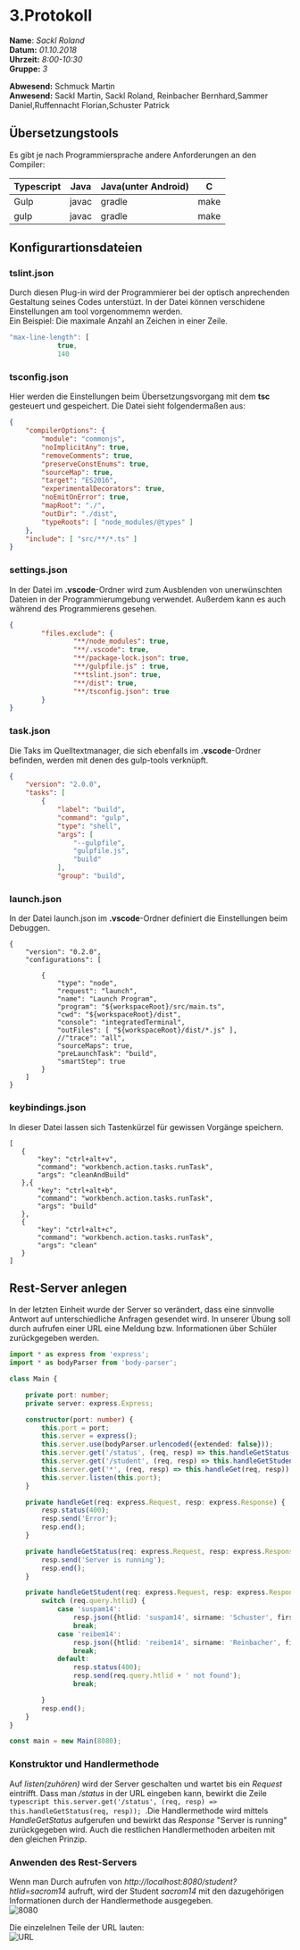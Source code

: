# 3.Protokoll  
  
  **Name**:  *Sackl Roland*  
  **Datum:** *01.10.2018*  
  **Uhrzeit:** *8:00-10:30*  
  **Gruppe:** *3*  
  
  **Abwesend:** Schmuck Martin  
  **Anwesend:**   Sackl Martin, Sackl Roland, Reinbacher Bernhard,Sammer Daniel,Ruffennacht Florian,Schuster Patrick
   

## Übersetzungstools  
Es gibt je nach Programmiersprache andere Anforderungen an den Compiler:

Typescript | Java | Java(unter Android) | C  
---------- | ---- | ------------------- | -  
Gulp | javac | gradle | make   
gulp | javac | gradle | make  

## Konfigurartionsdateien  

### tslint.json   
Durch diesen Plug-in wird der Programmierer bei der optisch anprechenden Gestaltung seines Codes unterstüzt.   In der Datei können verschidene Einstellungen am tool vorgenommemn werden.  
Ein Beispiel: Die maximale Anzahl an Zeichen in einer Zeile.

```javascript  
"max-line-length": [
            true,
            140  
```  


### tsconfig.json
Hier werden die Einstellungen beim Übersetzungsvorgang mit dem **tsc** gesteuert und gespeichert. 
Die Datei sieht folgendermaßen aus:
```json
{
    "compilerOptions": {
        "module": "commonjs",
        "noImplicitAny": true,
        "removeComments": true,
        "preserveConstEnums": true,
        "sourceMap": true,
        "target": "ES2016",
        "experimentalDecorators": true,
        "noEmitOnError": true,
        "mapRoot": "./",
        "outDir": "./dist",
        "typeRoots": [ "node_modules/@types" ]
    },
    "include": [ "src/**/*.ts" ]
}
```



### settings.json
 In der Datei im **.vscode**-Ordner wird zum Ausblenden von unerwünschten Dateien in der Programmierumgebung verwendet. Außerdem kann es auch während des Programmierens gesehen.

```json
{
        "files.exclude": {
                "**/node_modules": true,
                "**/.vscode": true,
                "**/package-lock.json": true,
                "**/gulpfile.js" : true,
                "**tslint.json": true,
                "**/dist": true,
                "**/tsconfig.json": true
        }
}
```





### task.json
Die Taks im Quelltextmanager, die sich ebenfalls im **.vscode**-Ordner befinden, werden mit denen des gulp-tools verknüpft.  

```json
{
    "version": "2.0.0",
    "tasks": [
        {
            "label": "build",
            "command": "gulp",
            "type": "shell",
            "args": [
                "--gulpfile",
                "gulpfile.js",
                "build"
            ],
            "group": "build",
```



### launch.json
In der Datei launch.json im **.vscode**-Ordner definiert die Einstellungen beim Debuggen.

```
{
    "version": "0.2.0",
    "configurations": [

        {
            "type": "node",
            "request": "launch",
            "name": "Launch Program",
            "program": "${workspaceRoot}/src/main.ts",
            "cwd": "${workspaceRoot}/dist",
            "console": "integratedTerminal",
            "outFiles": [ "${workspaceRoot}/dist/*.js" ],
            //"trace": "all",
            "sourceMaps": true,
            "preLaunchTask": "build",
            "smartStep": true
        }
    ]
}  
```

### keybindings.json
In dieser Datei lassen sich Tastenkürzel für gewissen Vorgänge speichern.
 ```
 [
    {
        "key": "ctrl+alt+v",
        "command": "workbench.action.tasks.runTask",
        "args": "cleanAndBuild"
    },{
        "key": "ctrl+alt+b",
        "command": "workbench.action.tasks.runTask",
        "args": "build"
    },
    {
        "key": "ctrl+alt+c",
        "command": "workbench.action.tasks.runTask",
        "args": "clean"
    }
]
```
## Rest-Server anlegen

In der letzten Einheit wurde der Server so verändert, dass eine sinnvolle Antwort auf unterschiedliche Anfragen gesendet wird. In unserer Übung soll durch aufrufen einer URL eine Meldung bzw. Informationen über Schüler zurückgegeben werden.  

```  typescript  
import * as express from 'express';
import * as bodyParser from 'body-parser';

class Main {

    private port: number;
    private server: express.Express;

    constructor(port: number) {
        this.port = port;
        this.server = express();
        this.server.use(bodyParser.urlencoded({extended: false}));
        this.server.get('/status', (req, resp) => this.handleGetStatus(req, resp));
        this.server.get('/student', (req, resp) => this.handleGetStudent(req, resp));
        this.server.get('*', (req, resp) => this.handleGet(req, resp));
        this.server.listen(this.port);
    }

    private handleGet(req: express.Request, resp: express.Response) {
        resp.status(400);
        resp.send('Error');
        resp.end();
    }

    private handleGetStatus(req: express.Request, resp: express.Response) {
        resp.send('Server is running');
        resp.end();
    }

    private handleGetStudent(req: express.Request, resp: express.Response) {
        switch (req.query.htlid) {
            case 'suspam14':
                resp.json({htlid: 'suspam14', sirname: 'Schuster', firstname: 'Patrick'});
                break;
            case 'reibem14':
                resp.json({htlid: 'reibem14', sirname: 'Reinbacher', firstname: 'Bernhard'});
                break;
            default:
                resp.status(400);
                resp.send(req.query.htlid + ' not found');
                break;

        }
        resp.end();
    }
}

const main = new Main(8080);  
```  

### Konstruktor und Handlermethode  

Auf *listen(zuhören)* wird der Server geschalten und wartet bis ein *Request* eintrifft. Dass man */status* in der URL eingeben kann, bewirkt die Zeile ```typescript this.server.get('/status', (req, resp) => this.handleGetStatus(req, resp)); ```.Die Handlermethode  wird mittels *HandleGetStatus* aufgerufen und bewirkt das *Response* "Server is running" zurückgegeben wird. Auch die restlichen Handlermethoden arbeiten mit den gleichen Prinzip.   

### Anwenden des Rest-Servers  
Wenn man Durch aufrufen von *http://localhost:8080/student?htlid=sacrom14* aufruft, wird der Student *sacrom14* mit den dazugehörigen Informationen durch der Handlermethode ausgegeben.  
![8080](/sacrom14/8080.PNG)  
  
Die einzelelnen Teile der URL lauten:  
![URL](/sacrom14/URL.PNG)    
